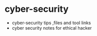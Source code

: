 # cyber-security #
- cyber-security tips ,files and  tool links  
- cyber security notes for ethical hacker  
